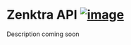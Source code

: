 # Zenktra API [![image](https://img.shields.io/badge/click_to_demo-blue)](https://google.com/)
<!-- [![Netlify Status](https://api.netlify.com/api/v1/badges/1c2bfc8f-b78b-4b37-8cfd-5807c1eaeadc/deploy-status)](https://app.netlify.com/sites/dorobinski/deploys) -->

Description coming soon